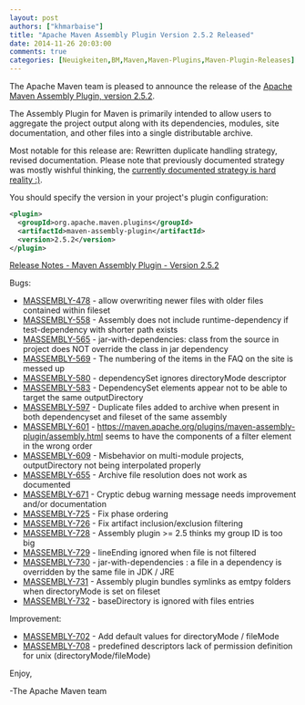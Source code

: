 ```yaml
---
layout: post
authors: ["khmarbaise"]
title: "Apache Maven Assembly Plugin Version 2.5.2 Released"
date: 2014-11-26 20:03:00
comments: true
categories: [Neuigkeiten,BM,Maven,Maven-Plugins,Maven-Plugin-Releases]
---
```

The Apache Maven team is pleased to announce the release of the
[Apache Maven Assembly Plugin, version 2.5.2](https://maven.apache.org/plugins/maven-assembly-plugin/).

The Assembly Plugin for Maven is primarily intended to allow users to aggregate
the project output along with its dependencies, modules, site documentation,
and other files into a single distributable archive.

Most notable for this release are:
Rewritten duplicate handling strategy, revised documentation. Please
note that previously documented strategy was mostly wishful thinking,
the [currently documented strategy is hard reality :)](https://maven.apache.org/plugins/maven-assembly-plugin/advanced-descriptor-topics.html).


You should specify the version in your project's plugin configuration:

```xml
<plugin>
  <groupId>org.apache.maven.plugins</groupId>
  <artifactId>maven-assembly-plugin</artifactId>
  <version>2.5.2</version>
</plugin>
```


<!-- more -->

[Release Notes - Maven Assembly Plugin - Version 2.5.2](http://jira.codehaus.org/secure/ReleaseNote.jspa?projectId=11126&version=20750)

Bugs:

 * [MASSEMBLY-478](https://issues.apache.org/jira/browse/MASSEMBLY-478) - allow overwriting newer files with older files contained within fileset
 * [MASSEMBLY-558](https://issues.apache.org/jira/browse/MASSEMBLY-558) - Assembly does not include runtime-dependency if test-dependency with shorter path exists
 * [MASSEMBLY-565](https://issues.apache.org/jira/browse/MASSEMBLY-565) - jar-with-dependencies: class from the source
in project does NOT override the class in jar dependency
 * [MASSEMBLY-569](https://issues.apache.org/jira/browse/MASSEMBLY-569) - The numbering of the items in the FAQ on the site is messed up
 * [MASSEMBLY-580](https://issues.apache.org/jira/browse/MASSEMBLY-580) - dependencySet ignores directoryMode descriptor
 * [MASSEMBLY-583](https://issues.apache.org/jira/browse/MASSEMBLY-583) - DependencySet elements appear not to be able to target the same outputDirectory
 * [MASSEMBLY-597](https://issues.apache.org/jira/browse/MASSEMBLY-597) - Duplicate files added to archive when present in both dependencyset and fileset of the same assembly
 * [MASSEMBLY-601](https://issues.apache.org/jira/browse/MASSEMBLY-601) - https://maven.apache.org/plugins/maven-assembly-plugin/assembly.html seems to have the components of a filter element in the wrong order
 * [MASSEMBLY-609](https://issues.apache.org/jira/browse/MASSEMBLY-609) - Misbehavior on multi-module projects, outputDirectory not being interpolated properly
 * [MASSEMBLY-655](https://issues.apache.org/jira/browse/MASSEMBLY-655) - Archive file resolution does not work as documented
 * [MASSEMBLY-671](https://issues.apache.org/jira/browse/MASSEMBLY-671) - Cryptic debug warning message needs improvement and/or documentation
 * [MASSEMBLY-725](https://issues.apache.org/jira/browse/MASSEMBLY-725) - Fix phase ordering
 * [MASSEMBLY-726](https://issues.apache.org/jira/browse/MASSEMBLY-726) - Fix artifact inclusion/exclusion filtering
 * [MASSEMBLY-728](https://issues.apache.org/jira/browse/MASSEMBLY-728) - Assembly plugin >= 2.5 thinks my group ID is too big
 * [MASSEMBLY-729](https://issues.apache.org/jira/browse/MASSEMBLY-729) - lineEnding ignored when file is not filtered
 * [MASSEMBLY-730](https://issues.apache.org/jira/browse/MASSEMBLY-730) - jar-with-dependencies : a file in a dependency is overridden by the same file in JDK / JRE
 * [MASSEMBLY-731](https://issues.apache.org/jira/browse/MASSEMBLY-731) - Assembly plugin bundles symlinks as emtpy folders when directoryMode is set on fileset
 * [MASSEMBLY-732](https://issues.apache.org/jira/browse/MASSEMBLY-732) - baseDirectory is ignored with files entries

Improvement:

 * [MASSEMBLY-702](https://issues.apache.org/jira/browse/MASSEMBLY-702) - Add default values for directoryMode / fileMode
 * [MASSEMBLY-708](https://issues.apache.org/jira/browse/MASSEMBLY-708) - predefined descriptors lack of permission definition for unix (directoryMode/fileMode)

Enjoy,

-The Apache Maven team 
